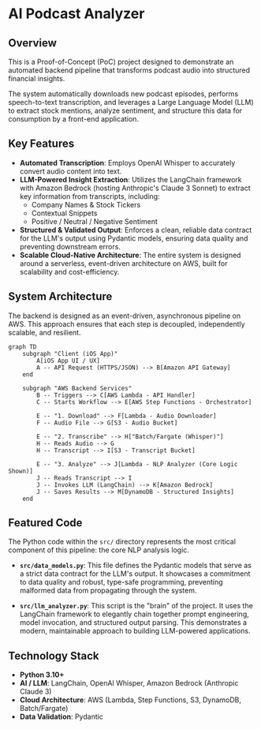 # AI Podcast Analyzer

## Overview

This is a Proof-of-Concept (PoC) project designed to demonstrate an automated backend pipeline that transforms podcast audio into structured financial insights.

The system automatically downloads new podcast episodes, performs speech-to-text transcription, and leverages a Large Language Model (LLM) to extract stock mentions, analyze sentiment, and structure this data for consumption by a front-end application.

## Key Features

- **Automated Transcription**: Employs OpenAI Whisper to accurately convert audio content into text.
- **LLM-Powered Insight Extraction**: Utilizes the LangChain framework with Amazon Bedrock (hosting Anthropic's Claude 3 Sonnet) to extract key information from transcripts, including:
  - Company Names & Stock Tickers
  - Contextual Snippets
  - Positive / Neutral / Negative Sentiment
- **Structured & Validated Output**: Enforces a clean, reliable data contract for the LLM's output using Pydantic models, ensuring data quality and preventing downstream errors.
- **Scalable Cloud-Native Architecture**: The entire system is designed around a serverless, event-driven architecture on AWS, built for scalability and cost-efficiency.

## System Architecture

The backend is designed as an event-driven, asynchronous pipeline on AWS. This approach ensures that each step is decoupled, independently scalable, and resilient.

```mermaid
graph TD
    subgraph "Client (iOS App)"
        A[iOS App UI / UX]
        A -- API Request (HTTPS/JSON) --> B[Amazon API Gateway]
    end

    subgraph "AWS Backend Services"
        B -- Triggers --> C[AWS Lambda - API Handler]
        C -- Starts Workflow --> E[AWS Step Functions - Orchestrator]

        E -- "1. Download" --> F[Lambda - Audio Downloader]
        F -- Audio File --> G[S3 - Audio Bucket]
        
        E -- "2. Transcribe" --> H["Batch/Fargate (Whisper)"]
        H -- Reads Audio --> G
        H -- Transcript --> I[S3 - Transcript Bucket]

        E -- "3. Analyze" --> J[Lambda - NLP Analyzer (Core Logic Shown)]
        J -- Reads Transcript --> I
        J -- Invokes LLM (LangChain) --> K[Amazon Bedrock]
        J -- Saves Results --> M[DynamoDB - Structured Insights]
    end
```

## Featured Code

The Python code within the `src/` directory represents the most critical component of this pipeline: the core NLP analysis logic.

- **`src/data_models.py`**: This file defines the Pydantic models that serve as a strict data contract for the LLM's output. It showcases a commitment to data quality and robust, type-safe programming, preventing malformed data from propagating through the system.

- **`src/llm_analyzer.py`**: This script is the "brain" of the project. It uses the LangChain framework to elegantly chain together prompt engineering, model invocation, and structured output parsing. This demonstrates a modern, maintainable approach to building LLM-powered applications.

## Technology Stack

- **Python 3.10+**
- **AI / LLM**: LangChain, OpenAI Whisper, Amazon Bedrock (Anthropic Claude 3)
- **Cloud Architecture**: AWS (Lambda, Step Functions, S3, DynamoDB, Batch/Fargate)
- **Data Validation**: Pydantic
